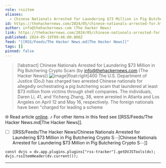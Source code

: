 ```yaml
---
role: rssitem
aliases:
  - Chinese Nationals Arrested for Laundering $73 Million in Pig Butchering Crypto Scam
id: https://thehackernews.com/2024/05/chinese-nationals-arrested-for.html
author: info@thehackernews.com (The Hacker News)
link: https://thehackernews.com/2024/05/chinese-nationals-arrested-for.html
published: 2024-05-19T09:46:00.000Z
feed: "[[RSS/Feeds/The Hacker News.md|The Hacker News]]"
tags: []
pinned: false
---
```


> [!abstract] Chinese Nationals Arrested for Laundering $73 Million in Pig Butchering Crypto Scam (by info@thehackernews.com (The Hacker News))
> ![image|float:right|400](https://blogger.googleusercontent.com/img/b/R29vZ2xl/AVvXsEgYY-3t_2tEUCVX41dZcLK7NZIikQ7t63JtNS5jX7NbaaimvXybHsXlveMWPFT7QoHTxI9pM4DTdCije4sDSd7Yt6c46gYuudMKp1Ud0L92UBMhLd_6-0_QldH6ucXCnWnOEbzO52dMTHetk494taJhWkjOi6pows13Ixl-zhXBPBkCiAt8k9kD51LsiNip/s1600/pig.png) The U.S. Department of Justice (DoJ) has charged two arrested Chinese nationals for allegedly orchestrating a pig butchering scam that laundered at least $73 million from victims through shell companies. The individuals, Daren Li, 41, and Yicheng Zhang, 38, were arrested in Atlanta and Los Angeles on April 12 and May 16, respectively. The foreign nationals have been "charged for leading a scheme

🌐 Read article [online](https://thehackernews.com/2024/05/chinese-nationals-arrested-for.html). ⤴ For other items in this feed see [[RSS/Feeds/The Hacker News.md|The Hacker News]].

- [ ] [[RSS/Feeds/The Hacker News/Chinese Nationals Arrested for Laundering $73 Million in Pig Butchering Crypto S⋯|Chinese Nationals Arrested for Laundering $73 Million in Pig Butchering Crypto S⋯]]

~~~dataviewjs
const dvjs = dv.app.plugins.plugins["rss-tracker"].getDVJSTools(dv);
dvjs.rssItemHeader(dv.current());
~~~

- - -


